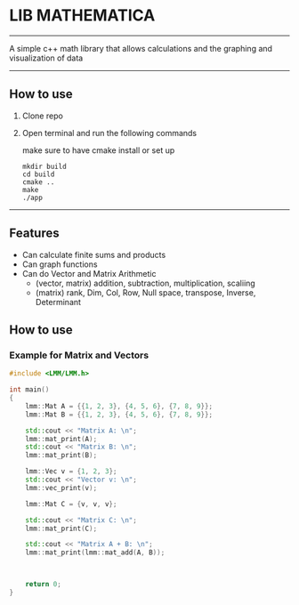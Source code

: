# LIB MATHEMATICA

---

A simple c++ math library that allows calculations and the graphing and visualization of data

---

## How to use

1. Clone repo

2. Open terminal and run the following commands

    make sure to have cmake install or set up
    ```
    mkdir build
    cd build
    cmake ..
    make
    ./app
    ```

--- 

## Features

- Can calculate finite sums and products
- Can graph functions
- Can do Vector and Matrix Arithmetic
    - (vector, matrix) addition, subtraction, multiplication, scaliing
    - (matrix) rank, Dim, Col, Row, Null space, transpose, Inverse, Determinant


## How to use

### Example for Matrix and Vectors
```c++
#include <LMM/LMM.h>

int main()
{
    lmm::Mat A = {{1, 2, 3}, {4, 5, 6}, {7, 8, 9}};
    lmm::Mat B = {{1, 2, 3}, {4, 5, 6}, {7, 8, 9}};

    std::cout << "Matrix A: \n";
    lmm::mat_print(A);
    std::cout << "Matrix B: \n";
    lmm::mat_print(B);

    lmm::Vec v = {1, 2, 3};
    std::cout << "Vector v: \n";
    lmm::vec_print(v);

    lmm::Mat C = {v, v, v};

    std::cout << "Matrix C: \n";
    lmm::mat_print(C);

    std::cout << "Matrix A + B: \n";
    lmm::mat_print(lmm::mat_add(A, B));



    return 0;
}
```